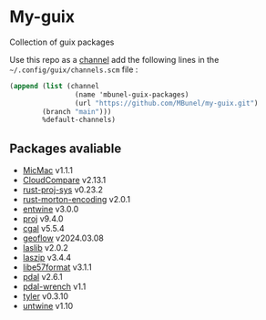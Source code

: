 # My-guix

Collection of guix packages

Use this repo as a [channel](https://guix.gnu.org/manual/en/html_node/Channels.html) add the following lines in the `~/.config/guix/channels.scm` file :

``` scheme
(append (list (channel
                (name 'mbunel-guix-packages)
                (url "https://github.com/MBunel/my-guix.git")
		(branch "main")))
        %default-channels)
```

## Packages avaliable
- [MicMac](https://github.com/micmacIGN/micmac.git) v1.1.1
- [CloudCompare](https://github.com/CloudCompare/CloudCompare) v2.13.1
- [rust-proj-sys](https://crates.io/crates/proj-sys/) v0.23.2
- [rust-morton-encoding](https://crates.io/crates/morton-encoding) v2.0.1
- [entwine](https://github.com/connormanning/entwine") v3.0.0
- [proj](https://proj.org/en/9.4/#) v9.4.0
- [cgal](https://www.cgal.org/) v5.5.4
- [geoflow](https://github.com/geoflow3d/geoflow-bundle) v2024.03.08
- [laslib](https://github.com/LAStools/LAStools) v2.0.2
- [laszip](https://github.com/LASzip/LASzip) v3.4.4
- [libe57format](https://github.com/asmaloney/libE57Format) v3.1.1
- [pdal](https://github.com/PDAL/PDAL) v2.6.1
- [pdal-wrench](https://github.com/PDAL/wrench) v1.1
- [tyler](https://github.com/3DGI/tyler) v0.3.10
- [untwine](https://github.com/hobuinc/untwine) v1.10
